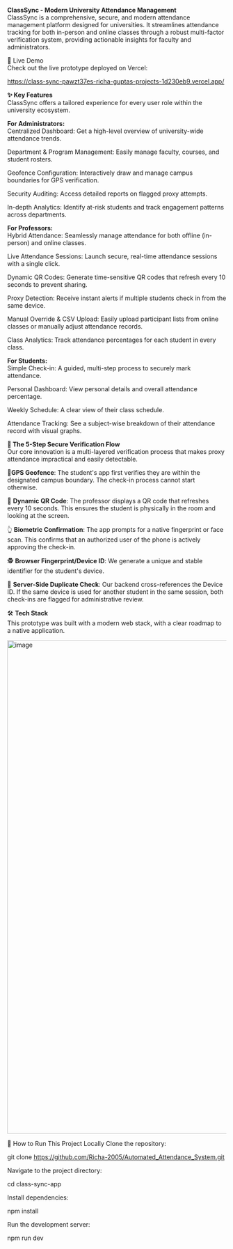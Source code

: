 **ClassSync - Modern University Attendance Management** <br />
ClassSync is a comprehensive, secure, and modern attendance management platform designed for universities. It streamlines attendance tracking for both in-person and online classes through a robust multi-factor verification system, providing actionable insights for faculty and administrators.

🔴 Live Demo <br />
Check out the live prototype deployed on Vercel:

<u>https://class-sync-pawzt37es-richa-guptas-projects-1d230eb9.vercel.app/</u>


**✨ Key Features**<br />
ClassSync offers a tailored experience for every user role within the university ecosystem.

**For Administrators:**<br />
Centralized Dashboard: Get a high-level overview of university-wide attendance trends.

Department & Program Management: Easily manage faculty, courses, and student rosters.

Geofence Configuration: Interactively draw and manage campus boundaries for GPS verification.

Security Auditing: Access detailed reports on flagged proxy attempts.

In-depth Analytics: Identify at-risk students and track engagement patterns across departments.

**For Professors:**<br />
Hybrid Attendance: Seamlessly manage attendance for both offline (in-person) and online classes.

Live Attendance Sessions: Launch secure, real-time attendance sessions with a single click.

Dynamic QR Codes: Generate time-sensitive QR codes that refresh every 10 seconds to prevent sharing.

Proxy Detection: Receive instant alerts if multiple students check in from the same device.

Manual Override & CSV Upload: Easily upload participant lists from online classes or manually adjust attendance records.

Class Analytics: Track attendance percentages for each student in every class.

**For Students:**<br />
Simple Check-in: A guided, multi-step process to securely mark attendance.

Personal Dashboard: View personal details and overall attendance percentage.

Weekly Schedule: A clear view of their class schedule.

Attendance Tracking: See a subject-wise breakdown of their attendance record with visual graphs.

**🔐 The 5-Step Secure Verification Flow**<br />
Our core innovation is a multi-layered verification process that makes proxy attendance impractical and easily detectable.

📍**GPS Geofence**: The student's app first verifies they are within the designated campus boundary. The check-in process cannot start otherwise.

🔳 **Dynamic QR Code**: The professor displays a QR code that refreshes every 10 seconds. This ensures the student is physically in the room and looking at the screen.

👆 **Biometric Confirmation**: The app prompts for a native fingerprint or face scan. This confirms that an authorized user of the phone is actively approving the check-in.

🕵️ **Browser Fingerprint/Device ID**: We generate a unique and stable identifier for the student's device.

🚩 **Server-Side Duplicate Check**: Our backend cross-references the Device ID. If the same device is used for another student in the same session, both check-ins are flagged for administrative review.

🛠️ **Tech Stack**<br />
This prototype was built with a modern web stack, with a clear roadmap to a native application.

<img width="1742" height="1134" alt="image" src="https://github.com/user-attachments/assets/8d4f072a-d51b-4861-8b85-29e35e3e6a74" />


🚀 How to Run This Project Locally
Clone the repository:

git clone https://github.com/Richa-2005/Automated_Attendance_System.git

Navigate to the project directory:

cd class-sync-app

Install dependencies:

npm install

Run the development server:

npm run dev
